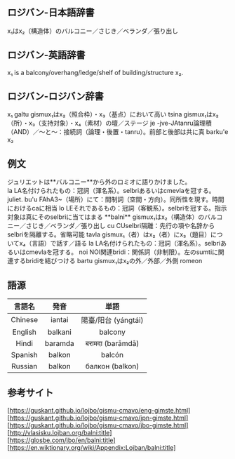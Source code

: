 ## ロジバン-日本語辞書

x₁はx₂（構造体）のバルコニー／さじき／ベランダ／張り出し

## ロジバン-英語辞書

x₁ is a balcony/overhang/ledge/shelf of building/structure x₂.

## ロジバン-ロジバン辞書
<body>
    x₁ <span>
        <span class="text">galtu</span>
        <span class="tips"><span class="kind">gismu</span>x₁はx₂（照合枠）・x₃（基点）において高い</span>
    </span>
    <span>
        <span class="text">tsina</span>
        <span class="tips"><span class="kind">gismu</span>x₁はx₂（所）・x₃（支持対象）・x₄（素材）の壇／ステージ</span>
    </span>
    <span>
        <span class="text">je</span>
        <span class="tips"><span class="kind">-jve-JA</span>tanru論理積（AND）／～と～：接続詞（論理・後置・tanru）。前部と後部は共に真</span>
    </span>
    barku'e x₂
</body>

## 例文

<body>
    <div>
        <span class="icon-kou"></span>
        <span class="balloon-kou">ジュリエットは**バルコニー**から外のロミオに語りかけました。
            <br>
        </span>
    </div>
    <div>
        <span class="icon-ochappa"></span>
        <span class="balloon-ochappa">
            <span>
                <span class="text">la</span>
                <span class="tips"><span class="kind">LA</span>名付けられたもの：冠詞（渾名系）。selbriあるいはcmevlaを冠する。</span>
            </span>
            juliet. <span>
                <span class="text">bu'u</span>
                <span class="tips"><span class="kind">FAhA3</span>~（場所）にて：間制詞（空間・方向）。同所性を現す。時間におけるcaに相当</span>
            </span>
            <span>
                <span class="text">lo</span>
                <span class="tips"><span class="kind">LE</span>それであるもの：冠詞（客観系）。selbriを冠する。指示対象は真にそのselbriに当てはまる</span>
            </span>
            <span>
                <span class="text">**balni**</span>
                <span class="tips"><span class="kind">gismu</span>x₁はx₂（構造体）のバルコニー／さじき／ベランダ／張り出し</span>
            </span>
            <span>
                <span class="text">cu</span>
                <span class="tips"><span class="kind">CU</span>selbri隔離：先行の項や名辞からselbriを隔離する。省略可能</span>
            </span>
            <span>
                <span class="text">tavla</span>
                <span class="tips"><span class="kind">gismu</span>x₁（者）はx₂（者）にx₃（題目）についてx₄（言語）で話す／語る</span>
            </span>
            <span>
                <span class="text">la</span>
                <span class="tips"><span class="kind">LA</span>名付けられたもの：冠詞（渾名系）。selbriあるいはcmevlaを冠する。</span>
            </span>
            <span>
                <span class="text">noi</span>
                <span class="tips"><span class="kind">NOI</span>関連bridi：関係詞（非制限）。左のsumtiに関連するbridiを結びつける</span>
            </span>
            <span>
                <span class="text">bartu</span>
                <span class="tips"><span class="kind">gismu</span>x₁はx₂の外／外部／外側</span>
            </span>
            romeon
        </span>
    </div>
</body>

## 語源

|言語名|発音|単語|
|:-:|:-:|:-:|
|Chinese|iantai|陽臺/阳台 (yángtái)|
|English|balkani|balcony|
|Hindi|baramda|बरामदा (barāmdā)|
|Spanish|balkon|balcón|
|Russian|balkon|балкон (balkon)|

## 参考サイト

[https://guskant.github.io/lojbo/gismu-cmavo/eng-gimste.html]  
[https://guskant.github.io/lojbo/gismu-cmavo/jpn-gimste.html]  
[https://guskant.github.io/lojbo/gismu-cmavo/jbo-gimste.html]  
[http://vlasisku.lojban.org/balni:title]  
[https://glosbe.com/jbo/en/balni:title]  
[https://en.wiktionary.org/wiki/Appendix:Lojban/balni:title]
